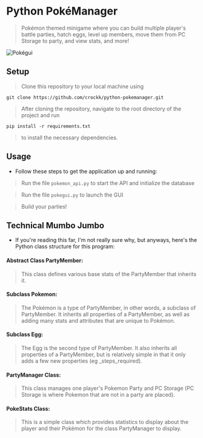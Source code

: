 # Python PokéManager
> Pokémon themed minigame where you can build multiple player's battle parties, hatch eggs, 
>level up members, move them from PC Storage to party, and view stats, and more!
>
![Pokégui](https://i.imgur.com/xLJ5eN1.png "pokegui")


## Setup
> Clone this repository to your local machine using
```
git clone https://github.com/crockk/python-pokemanager.git
```
> After cloning the repository, navigate to the root directory of the project and run
```
pip install -r requirements.txt
```
> to install the necessary dependencies.


## Usage
- Follow these steps to get the application up and running:
> Run the file `pokemon_api.py` to start the API and initialize the database

> Run the file `pokegui.py` to launch the GUI

> Build your parties!

## Technical Mumbo Jumbo
- If you're reading this far, I'm not really sure why, but anyways, here's the Python class structure for
this program:

#### Abstract Class PartyMember:
> This class defines various base stats of the PartyMember that inherits it.

#### Subclass Pokemon:
> The Pokémon is a type of PartyMember, in other words, a subclass of PartyMember. It inherits all properties of a PartyMember,
>as well as adding many stats and attributes that are unique to Pokémon.

#### Subclass Egg:
> The Egg is the second type of PartyMember. It also inherits all properties
>of a PartyMember, but is relatively simple in that it only adds a few new properties (eg _steps_required).

#### PartyManager Class:
> This class manages one player's Pokemon Party and PC Storage (PC Storage is where Pokemon that are not in a party
are placed).

#### PokeStats Class:
> This is a simple class which provides statistics to display about the player and their Pokémon for the class
>PartyManager to display.


